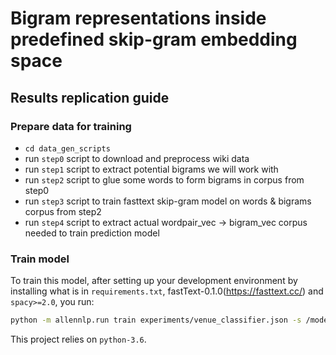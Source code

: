 # Bigram representations inside predefined skip-gram embedding space 

## Results replication guide
### Prepare data for training
* `cd data_gen_scripts`
* run `step0` script to download and preprocess wiki data
* run `step1` script to extract potential bigrams we will work with
* run `step2` script to glue some words to form bigrams in corpus from step0
* run `step3` script to train fasttext skip-gram model on words & bigrams corpus from step2
* run `step4` script to extract actual wordpair_vec -> bigram_vec corpus needed to train prediction model
### Train model
To train this model, after setting up your development environment by installing what is in `requirements.txt`, 
fastText-0.1.0(https://fasttext.cc/) and `spacy>=2.0`, you run:
```bash
python -m allennlp.run train experiments/venue_classifier.json -s /models --include-package towards_machine_reasoning
```

This project relies on `python-3.6`.

